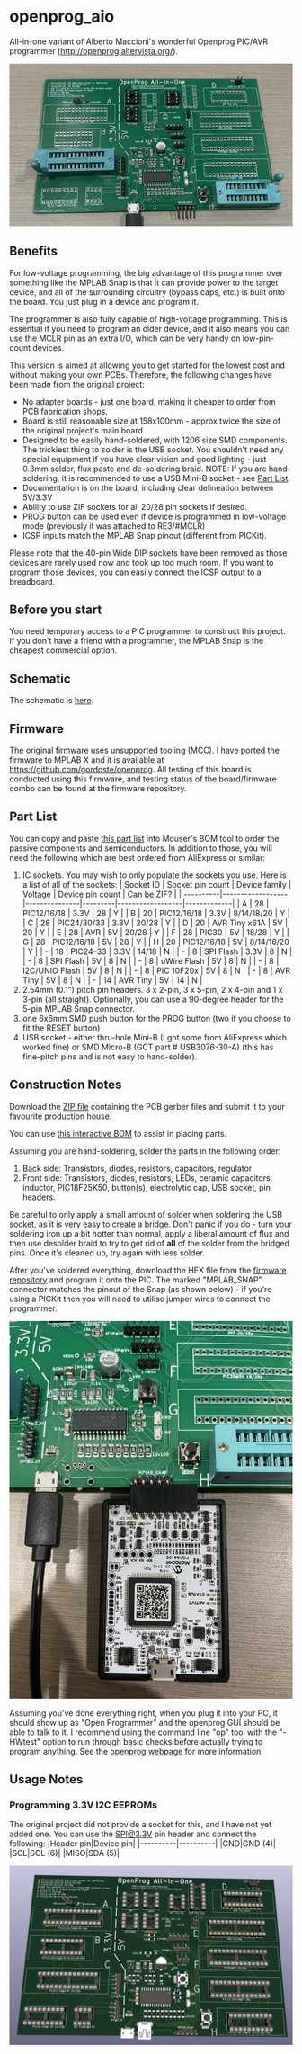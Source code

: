 # openprog_aio
All-in-one variant of Alberto Maccioni's wonderful Openprog PIC/AVR programmer (http://openprog.altervista.org/).

![Photo of board](photo.jpg)

## Benefits

For low-voltage programming, the big advantage of this programmer over something like the MPLAB Snap is that it can provide power to the target device, and all of the surrounding circuitry (bypass caps, etc.) is built onto the board. You just plug in a device and program it.

The programmer is also fully capable of high-voltage programming. This is essential if you need to program an older device, and it also means you can use the MCLR pin as an extra I/O, which can be very handy on low-pin-count devices.

This version is aimed at allowing you to get started for the lowest cost and without making your own PCBs. Therefore, the following changes have been made from the original project:

* No adapter boards - just one board, making it cheaper to order from PCB fabrication shops.
* Board is still reasonable size at 158x100mm - approx twice the size of the original project's main board
* Designed to be easily hand-soldered, with 1206 size SMD components. The trickiest thing to solder is the USB socket. You shouldn't need any special equipment if you have clear vision and good lighting - just 0.3mm solder, flux paste and de-soldering braid. NOTE: If you are hand-soldering, it is recommended to use a USB Mini-B socket - see [Part List](#part-list).
* Documentation is on the board, including clear delineation between 5V/3.3V
* Ability to use ZIF sockets for all 20/28 pin sockets if desired.
* PROG button can be used even if device is programmed in low-voltage mode (previously it was attached to RE3/#MCLR)
* ICSP inputs match the MPLAB Snap pinout (different from PICKit).

Please note that the 40-pin Wide DIP sockets have been removed as those devices are rarely used now and took up too much room. If you want to program those devices, you can easily connect the ICSP output to a breadboard.

## Before you start

You need temporary access to a PIC programmer to construct this project. If you don't have a friend with a programmer, the MPLAB Snap is the cheapest commercial option.

## Schematic

The schematic is [here](schematic.pdf).

## Firmware

The original firmware uses unsupported tooling (MCC). I have ported the firmware to MPLAB X and it is available at <https://github.com/gordoste/openprog>. All testing of this board is conducted using this firmware, and testing status of the board/firmware combo can be found at the firmware repository.

## Part List

You can copy and paste [this part list](bom/partlist.txt) into Mouser's BOM tool to order the passive components and semiconductors. In addition to those, you will need the following which are best ordered from AliExpress or similar:
1. IC sockets. You may wish to only populate the sockets you use. Here is a list of all of the sockets:
   | Socket ID | Socket pin count | Device family | Voltage | Device pin count | Can be ZIF? |
   | ----------|------------------|---------------|---------|------------------|-------------|
   | A | 28 | PIC12/16/18 | 3.3V | 28 | Y  |
   | B | 20 | PIC12/16/18 | 3.3V | 8/14/18/20 | Y |
   | C | 28 | PIC24/30/33 | 3.3V | 20/28 | Y |
   | D | 20 | AVR Tiny x61A | 5V | 20 | Y |
   | E | 28 | AVR | 5V | 20/28 | Y |
   | F | 28 | PIC30 | 5V | 18/28 | Y |
   | G | 28 | PIC12/16/18 | 5V | 28 | Y |
   | H | 20 | PIC12/16/18 | 5V | 8/14/16/20 | Y |
   | - | 18 | PIC24-33 | 3.3V | 14/18 | N |
   | - | 8  | SPI Flash | 3.3V | 8 | N |
   | - | 8  | SPI Flash | 5V | 8 | N |
   | - | 8  | uWire Flash | 5V | 8 | N |
   | - | 8  | I2C/UNIO Flash | 5V | 8 | N |
   | - | 8  | PIC 10F20x | 5V | 8 | N |
   | - | 8  | AVR Tiny | 5V | 8 | N |
   | - | 14 | AVR Tiny | 5V | 14 | N |
2. 2.54mm (0.1") pitch pin headers. 3 x 2-pin, 3 x 5-pin, 2 x 4-pin and 1 x 3-pin (all straight). Optionally, you can use a 90-degree header for the 5-pin MPLAB Snap connector.
3. one 6x6mm SMD push button for the PROG button (two if you choose to fit the RESET button)
4. USB socket - either thru-hole Mini-B (I got some from AliExpress which worked fine) or SMD Micro-B (GCT part # USB3076-30-A) (this has fine-pitch pins and is not easy to hand-solder).

## Construction Notes

Download the [ZIP file](https://github.com/gordoste/openprog_aio/releases/download/v1.0b/Openprog_All-in-one_1.0b.zip) containing the PCB gerber files and submit it to your favourite production house.

You can use [this interactive BOM](ibom.html) to assist in placing parts.

Assuming you are hand-soldering, solder the parts in the following order:
1. Back side: Transistors, diodes, resistors, capacitors, regulator
2. Front side: Transistors, diodes, resistors, LEDs, ceramic capacitors, inductor, PIC18F25K50, button(s), electrolytic cap, USB socket, pin headers.

Be careful to only apply a small amount of solder when soldering the USB socket, as it is very easy to create a bridge. Don't panic if you do - turn your soldering iron up a bit hotter than normal, apply a liberal amount of flux and then use desolder braid to try to get rid of __all__ of the solder from the bridged pins. Once it's cleaned up, try again with less solder.

After you've soldered everything, download the HEX file from the [firmware repository](https://github.com/gordoste/openprog) and program it onto the PIC. The marked "MPLAB_SNAP" connector matches the pinout of the Snap (as shown below) - if you're using a PICKit then you will need to utilise jumper wires to connect the programmer.

![MPLAB Snap attached for programming](snap.jpg)

Assuming you've done everything right, when you plug it into your PC, it should show up as "Open Programmer" and the openprog GUI should be able to talk to it. I recommend using the command line "op" tool with the "-HWtest" option to run through basic checks before actually trying to program anything. See the [openprog webpage](http://openprog.altervista.org/) for more information.

## Usage Notes

### Programming 3.3V I2C EEPROMs

The original project did not provide a socket for this, and I have not yet added one. You can use the SPI@3.3V pin header and connect the following:
|Header pin|Device pin|
|----------|----------|
|GND|GND (4)|
|SCL|SCL (6)|
|MISO|SDA (5)|


![Board render in KiCAD](render.png)

